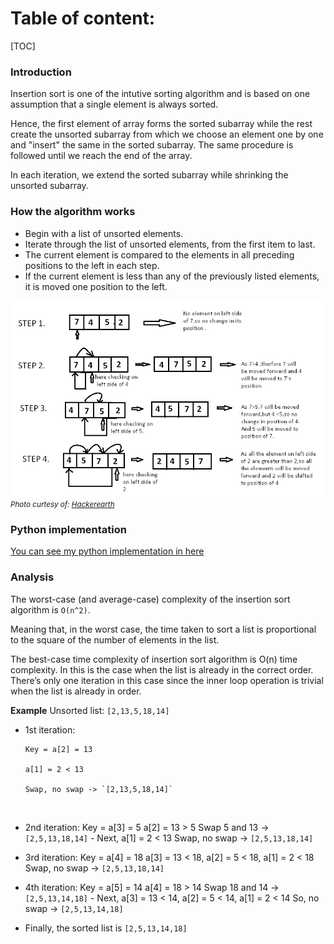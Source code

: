 # Table of content:
[TOC]
### Introduction

Insertion sort is one of the intutive sorting algorithm and is based on one assumption that a single element is always sorted.

Hence, the first element of array forms the sorted subarray while the rest create the unsorted subarray from which we choose an element one by one and "insert" the same in the sorted subarray. The same procedure is followed until we reach the end of the array.

In each iteration, we extend the sorted subarray while shrinking the unsorted subarray.

### How the algorithm works

- Begin with a list of unsorted elements.
- Iterate through the list of unsorted elements, from the first item to last.
- The current element is compared to the elements in all preceding positions to the left in each step.
- If the current element is less than any of the previously listed elements, it is moved one position to the left.

![insertion_sort](insertion_sort.png)
<small>_Photo curtesy of: [Hackerearth](https://www.hackerearth.com/practice/algorithms/sorting/insertion-sort/tutorial/)_</small>

### Python implementation
[You can see my python implementation in here](./insertion_sort.py)
### Analysis
The worst-case (and average-case) complexity of the insertion sort algorithm is `O(n^2)`.

Meaning that, in the worst case, the time taken to sort a list is proportional to the square of the number of elements in the list.

The best-case time complexity of insertion sort algorithm is O(n) time complexity. In this is the case when the list is already in the correct order. There’s only one iteration in this case since the inner loop operation is trivial when the list is already in order.

**Example**
Unsorted list: `[2,13,5,18,14]`

- 1st iteration:

      Key = a[2] = 13

      a[1] = 2 < 13

      Swap, no swap -> `[2,13,5,18,14]`

  <br>

- 2nd iteration:
  Key = a[3] = 5
  a[2] = 13 > 5
  Swap 5 and 13 -> `[2,5,13,18,14]` - Next, a[1] = 2 < 13
  Swap, no swap -> `[2,5,13,18,14]`
  <br>
- 3rd iteration:
  Key = a[4] = 18
  a[3] = 13 < 18,
  a[2] = 5 < 18,
  a[1] = 2 < 18
  Swap, no swap -> `[2,5,13,18,14]`
  <br>
- 4th iteration:
  Key = a[5] = 14
  a[4] = 18 > 14
  Swap 18 and 14 -> `[2,5,13,14,18]` - Next, a[3] = 13 < 14,
  a[2] = 5 < 14,
  a[1] = 2 < 14
  So, no swap -> `[2,5,13,14,18]`
  <br>
- Finally,
  the sorted list is `[2,5,13,14,18]`